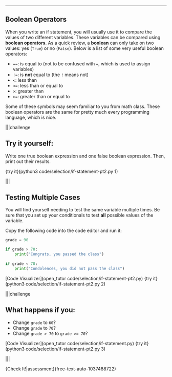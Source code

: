 ----------
## Boolean Operators
When you write an if statement, you will usually use it to compare the values of two different variables. These variables can be compared using **boolean operators**. As a quick review, a **boolean** can only take on two values: yes (`True`) or no (`False`). Below is a list of some very useful boolean operators:

* `==`: is equal to (not to be confused with `=`, which is used to assign variables)
* `!=`: is **not** equal to (the `!` means not)
* `<`: less than
* `<=`: less than or equal to
* `>`: greater than
* `>=`: greater than or equal to

Some of these symbols may seem familiar to you from math class. These boolean operators are the same for pretty much every programming language, which is nice.

|||challenge
## Try it yourself:

Write one true boolean expression and one false boolean expression. Then, print out their results.

{try it}(python3 code/selection/if-statement-pt2.py 1)

|||

## Testing Multiple Cases

You will find yourself needing to test the same variable multiple times. Be sure that you set up your conditionals to test **all** possible values of the variable.

Copy the following code into the code editor and run it:
```python
grade = 90

if grade > 70:
    print("Congrats, you passed the class")
    
if grade < 70:
    print("Condolences, you did not pass the class")
```

[Code Visualizer](open_tutor code/selection/if-statement-pt2.py)
{try it}(python3 code/selection/if-statement-pt2.py 2)

|||challenge
## What happens if you:
* Change `grade` to `60`?
* Change `grade` to `70`?
* Change `grade > 70` to `grade >= 70`?

[Code Visualizer](open_tutor code/selection/if-statement.py)
{try it}(python3 code/selection/if-statement-pt2.py 3)

|||

{Check It!|assessment}(free-text-auto-1037488722)
